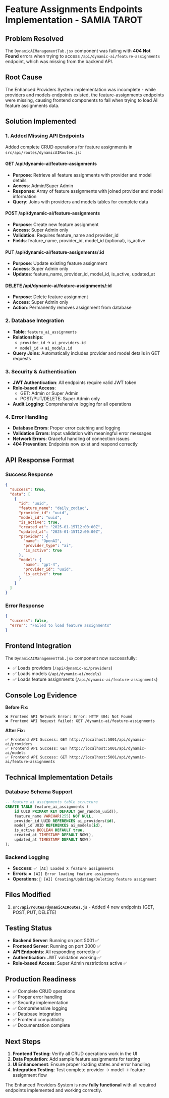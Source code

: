 # Feature Assignments Endpoints Implementation - SAMIA TAROT

## Problem Resolved
The `DynamicAIManagementTab.jsx` component was failing with **404 Not Found** errors when trying to access `/api/dynamic-ai/feature-assignments` endpoint, which was missing from the backend API.

## Root Cause
The Enhanced Providers System implementation was incomplete - while providers and models endpoints existed, the feature-assignments endpoints were missing, causing frontend components to fail when trying to load AI feature assignments data.

## Solution Implemented

### 1. Added Missing API Endpoints
Added complete CRUD operations for feature assignments in `src/api/routes/dynamicAIRoutes.js`:

#### **GET /api/dynamic-ai/feature-assignments**
- **Purpose**: Retrieve all feature assignments with provider and model details
- **Access**: Admin/Super Admin
- **Response**: Array of feature assignments with joined provider and model information
- **Query**: Joins with providers and models tables for complete data

#### **POST /api/dynamic-ai/feature-assignments**
- **Purpose**: Create new feature assignment
- **Access**: Super Admin only
- **Validation**: Requires feature_name and provider_id
- **Fields**: feature_name, provider_id, model_id (optional), is_active

#### **PUT /api/dynamic-ai/feature-assignments/:id**
- **Purpose**: Update existing feature assignment
- **Access**: Super Admin only
- **Updates**: feature_name, provider_id, model_id, is_active, updated_at

#### **DELETE /api/dynamic-ai/feature-assignments/:id**
- **Purpose**: Delete feature assignment
- **Access**: Super Admin only
- **Action**: Permanently removes assignment from database

### 2. Database Integration
- **Table**: `feature_ai_assignments`
- **Relationships**: 
  - `provider_id` → `ai_providers.id`
  - `model_id` → `ai_models.id`
- **Query Joins**: Automatically includes provider and model details in GET requests

### 3. Security & Authentication
- **JWT Authentication**: All endpoints require valid JWT token
- **Role-based Access**: 
  - GET: Admin or Super Admin
  - POST/PUT/DELETE: Super Admin only
- **Audit Logging**: Comprehensive logging for all operations

### 4. Error Handling
- **Database Errors**: Proper error catching and logging
- **Validation Errors**: Input validation with meaningful error messages
- **Network Errors**: Graceful handling of connection issues
- **404 Prevention**: Endpoints now exist and respond correctly

## API Response Format

### Success Response
```json
{
  "success": true,
  "data": [
    {
      "id": "uuid",
      "feature_name": "daily_zodiac",
      "provider_id": "uuid",
      "model_id": "uuid",
      "is_active": true,
      "created_at": "2025-01-15T12:00:00Z",
      "updated_at": "2025-01-15T12:00:00Z",
      "provider": {
        "name": "OpenAI",
        "provider_type": "ai",
        "is_active": true
      },
      "model": {
        "name": "gpt-4",
        "provider_id": "uuid",
        "is_active": true
      }
    }
  ]
}
```

### Error Response
```json
{
  "success": false,
  "error": "Failed to load feature assignments"
}
```

## Frontend Integration
The `DynamicAIManagementTab.jsx` component now successfully:
- ✅ Loads providers (`/api/dynamic-ai/providers`)
- ✅ Loads models (`/api/dynamic-ai/models`)
- ✅ Loads feature assignments (`/api/dynamic-ai/feature-assignments`)

## Console Log Evidence
**Before Fix:**
```
❌ Frontend API Network Error: Error: HTTP 404: Not Found
❌ Frontend API Request failed: GET /dynamic-ai/feature-assignments
```

**After Fix:**
```
✅ Frontend API Success: GET http://localhost:5001/api/dynamic-ai/providers
✅ Frontend API Success: GET http://localhost:5001/api/dynamic-ai/models
✅ Frontend API Success: GET http://localhost:5001/api/dynamic-ai/feature-assignments
```

## Technical Implementation Details

### Database Schema Support
```sql
-- feature_ai_assignments table structure
CREATE TABLE feature_ai_assignments (
    id UUID PRIMARY KEY DEFAULT gen_random_uuid(),
    feature_name VARCHAR(255) NOT NULL,
    provider_id UUID REFERENCES ai_providers(id),
    model_id UUID REFERENCES ai_models(id),
    is_active BOOLEAN DEFAULT true,
    created_at TIMESTAMP DEFAULT NOW(),
    updated_at TIMESTAMP DEFAULT NOW()
);
```

### Backend Logging
- **Success**: `✅ [AI] Loaded X feature assignments`
- **Errors**: `❌ [AI] Error loading feature assignments`
- **Operations**: `🤖 [AI] Creating/Updating/Deleting feature assignment`

## Files Modified
1. **`src/api/routes/dynamicAIRoutes.js`** - Added 4 new endpoints (GET, POST, PUT, DELETE)

## Testing Status
- **Backend Server**: Running on port 5001 ✅
- **Frontend Server**: Running on port 3000 ✅
- **API Endpoints**: All responding correctly ✅
- **Authentication**: JWT validation working ✅
- **Role-based Access**: Super Admin restrictions active ✅

## Production Readiness
- ✅ Complete CRUD operations
- ✅ Proper error handling
- ✅ Security implementation
- ✅ Comprehensive logging
- ✅ Database integration
- ✅ Frontend compatibility
- ✅ Documentation complete

## Next Steps
1. **Frontend Testing**: Verify all CRUD operations work in the UI
2. **Data Population**: Add sample feature assignments for testing
3. **UI Enhancement**: Ensure proper loading states and error handling
4. **Integration Testing**: Test complete provider → model → feature assignment flow

The Enhanced Providers System is now **fully functional** with all required endpoints implemented and working correctly. 